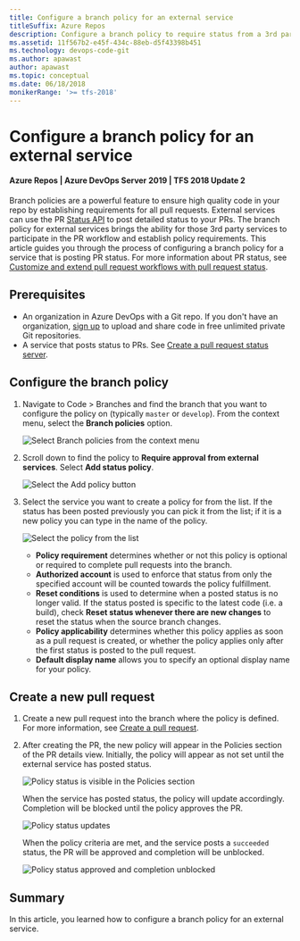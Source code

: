 ```yaml
---
title: Configure a branch policy for an external service
titleSuffix: Azure Repos
description: Configure a branch policy to require status from a 3rd party pull request status server
ms.assetid: 11f567b2-e45f-434c-88eb-d5f43398b451
ms.technology: devops-code-git
ms.author: apawast
author: apawast
ms.topic: conceptual
ms.date: 06/18/2018
monikerRange: '>= tfs-2018'
---
```


# Configure a branch policy for an external service

#### Azure Repos | Azure DevOps Server 2019 | TFS 2018 Update 2

Branch policies are a powerful feature to ensure high quality code in your repo by establishing requirements for all pull requests. External services can use the PR [Status API](https://go.microsoft.com/fwlink/?linkid=854107) to post detailed status to your PRs. The branch policy for external services brings the ability for those 3rd party services to participate in the PR workflow and establish policy requirements. This article guides you through the process of configuring a branch policy for a service that is posting PR status. For more information about PR status, see [Customize and extend pull request workflows with pull request status](pull-request-status.md).

## Prerequisites

- An organization in Azure DevOps with a Git repo. If you don't have an organization, [sign up](../../organizations/accounts/create-organization.md) to upload and share code in free unlimited private Git repositories.
- A service that posts status to PRs. See [Create a pull request status server](https://go.microsoft.com/fwlink/?linkid=854108).

## Configure the branch policy

1.  Navigate to Code > Branches and find the branch that you want to configure the policy on (typically `master` or `develop`). From the context menu, select the **Branch policies** option.

    ![Select Branch policies from the context menu](media/pr-status-policy/branches.png)

2.  Scroll down to find the policy to **Require approval from external services**. Select **Add status policy**.

    ![Select the Add policy button](media/pr-status-policy/add-service.png)

3.  Select the service you want to create a policy for from the list. If the status has been posted previously you can pick it from the list; if it is a new policy you can type in the name of the policy.

    ![Select the policy from the list](media/pr-status-policy/choose-service.png)

    - **Policy requirement** determines whether or not this policy is optional or required to complete pull requests into the branch.
    - **Authorized account** is used to enforce that status from only the specified account will be counted towards the policy fulfillment.
    - **Reset conditions** is used to determine when a posted status is no longer valid. If the status posted is specific to the latest code (i.e. a build), check **Reset status whenever there are new changes** to reset the status when the source branch changes.
    - **Policy applicability** determines whether this policy applies as soon as a pull request is created, or whether the policy applies only after the first status is posted to the pull request.
    - **Default display name** allows you to specify an optional display name for your policy.

## Create a new pull request

1.  Create a new pull request into the branch where the policy is defined. For more information, see [Create a pull request](pullrequest.md).

2.  After creating the PR, the new policy will appear in the Policies section of the PR details view. Initially, the policy will appear as not set until the external service has posted status.

    ![Policy status is visible in the Policies section](media/pr-status-policy/pr-policy-no-status.png)

    When the service has posted status, the policy will update accordingly. Completion will be blocked until the policy approves the PR.

    ![Policy status updates](media/pr-status-policy/pr-policy-status-set.png)

    When the policy criteria are met, and the service posts a `succeeded` status, the PR will be approved and completion will be unblocked.

    ![Policy status approved and completion unblocked](media/pr-status-policy/pr-policy-succeeded.png)

## Summary

In this article, you learned how to configure a branch policy for an external service.
